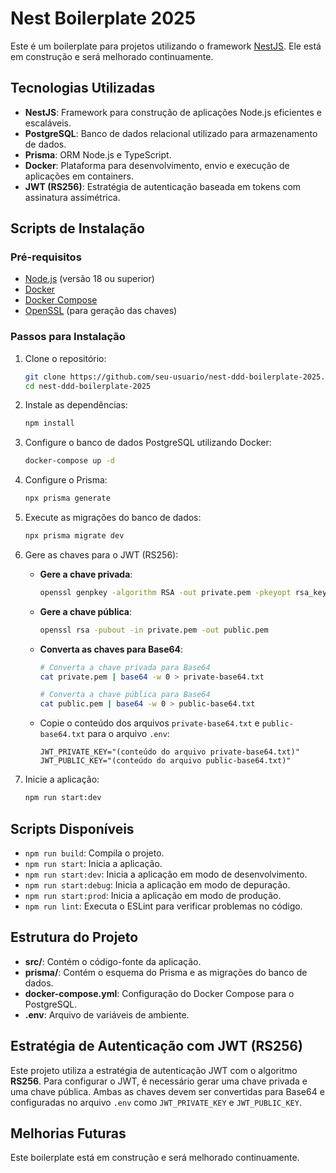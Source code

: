 # Nest Boilerplate 2025

Este é um boilerplate para projetos utilizando o framework [NestJS](https://nestjs.com/). Ele está em construção e será melhorado continuamente.

## Tecnologias Utilizadas

- **NestJS**: Framework para construção de aplicações Node.js eficientes e escaláveis.
- **PostgreSQL**: Banco de dados relacional utilizado para armazenamento de dados.
- **Prisma**: ORM Node.js e TypeScript.
- **Docker**: Plataforma para desenvolvimento, envio e execução de aplicações em containers.
- **JWT (RS256)**: Estratégia de autenticação baseada em tokens com assinatura assimétrica.

## Scripts de Instalação

### Pré-requisitos

- [Node.js](https://nodejs.org/) (versão 18 ou superior)
- [Docker](https://www.docker.com/)
- [Docker Compose](https://docs.docker.com/compose/)
- [OpenSSL](https://www.openssl.org/) (para geração das chaves)

### Passos para Instalação

1. Clone o repositório:

    ```bash
    git clone https://github.com/seu-usuario/nest-ddd-boilerplate-2025.git
    cd nest-ddd-boilerplate-2025
    ```

2. Instale as dependências:

    ```bash
    npm install
    ```

3. Configure o banco de dados PostgreSQL utilizando Docker:

    ```bash
    docker-compose up -d
    ```

4. Configure o Prisma:

    ```bash
    npx prisma generate
    ```

5. Execute as migrações do banco de dados:

    ```bash
    npx prisma migrate dev
    ```

6. Gere as chaves para o JWT (RS256):

    - **Gere a chave privada**:
      ```bash
      openssl genpkey -algorithm RSA -out private.pem -pkeyopt rsa_keygen_bits:2048
      ```

    - **Gere a chave pública**:
      ```bash
      openssl rsa -pubout -in private.pem -out public.pem
      ```

    - **Converta as chaves para Base64**:
      ```bash
      # Converta a chave privada para Base64
      cat private.pem | base64 -w 0 > private-base64.txt

      # Converta a chave pública para Base64
      cat public.pem | base64 -w 0 > public-base64.txt
      ```

    - Copie o conteúdo dos arquivos `private-base64.txt` e `public-base64.txt` para o arquivo `.env`:

      ```env
      JWT_PRIVATE_KEY="(conteúdo do arquivo private-base64.txt)"
      JWT_PUBLIC_KEY="(conteúdo do arquivo public-base64.txt)"
      ```

7. Inicie a aplicação:

    ```bash
    npm run start:dev
    ```

## Scripts Disponíveis

- `npm run build`: Compila o projeto.
- `npm run start`: Inicia a aplicação.
- `npm run start:dev`: Inicia a aplicação em modo de desenvolvimento.
- `npm run start:debug`: Inicia a aplicação em modo de depuração.
- `npm run start:prod`: Inicia a aplicação em modo de produção.
- `npm run lint`: Executa o ESLint para verificar problemas no código.

## Estrutura do Projeto

- **src/**: Contém o código-fonte da aplicação.
- **prisma/**: Contém o esquema do Prisma e as migrações do banco de dados.
- **docker-compose.yml**: Configuração do Docker Compose para o PostgreSQL.
- **.env**: Arquivo de variáveis de ambiente.

## Estratégia de Autenticação com JWT (RS256)

Este projeto utiliza a estratégia de autenticação JWT com o algoritmo **RS256**. Para configurar o JWT, é necessário gerar uma chave privada e uma chave pública. Ambas as chaves devem ser convertidas para Base64 e configuradas no arquivo `.env` como `JWT_PRIVATE_KEY` e `JWT_PUBLIC_KEY`.

## Melhorias Futuras

Este boilerplate está em construção e será melhorado continuamente.